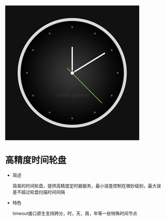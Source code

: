   ![时间表盘](https://github.com/ericyonng/resource/blob/master/frightenstone/timeplate.gif)

# 高精度时间轮盘

* 简述

  简易的时间轮盘，提供高精度定时器服务，最小误差控制在微妙级别，最大误差不超过轮盘扫描时间间隔
  
 * 特色

     timeout接口原生支持跨分，时，天，周，年等一些特殊时间节点
